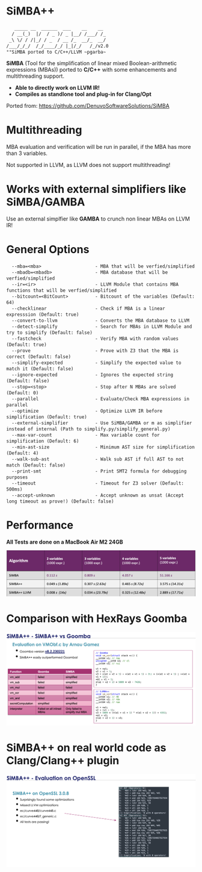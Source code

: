 # SiMBA++

```
   _____ __  ______  ___    __    __
  / __(_)  |/  / _ )/ _ |__/ /___/ /_
 _\ \/ / /|_/ / _  / __ /_  __/_  __/
/___/_/_/  /_/____/_/ |_|/_/   /_/v2.0
°°SiMBA ported to C/C++/LLVM ~pgarba~
```

**SiMBA** (Tool for the simplification of linear mixed Boolean-arithmetic expressions (MBAs)) ported to **C/C++** with some enhancements and multithreading support. 

* **Able to directly work on LLVM IR!**
* **Compiles as standlone tool and plug-in for Clang/Opt**


Ported from:
https://github.com/DenuvoSoftwareSolutions/SiMBA

# Multithreading

MBA evaluation and verification will be run in parallel, if the MBA has more than 3 variables.

Not supported in LLVM, as LLVM does not support multithreading!

# Works with external simplifiers like SiMBA/GAMBA

Use an external simplfier like **GAMBA** to crunch non linear MBAs on LLVM IR!

# General Options

```
  --mba=<mba>                    - MBA that will be verfied/simplified
  --mbadb=<mbadb>                - MBA database that will be verfied/simplified
  --ir=<ir>                      - LLVM Module that contains MBA functions that will be verfied/simplified
  --bitcount=<BitCount>          - Bitcount of the variables (Default: 64)
  --checklinear                  - Check if MBA is a linear expresssion (Default: true)
  --convert-to-llvm              - Converts the MBA database to LLVM
  --detect-simplify              - Search for MBAs in LLVM Module and try to simplify (Default: false)
  --fastcheck                    - Verify MBA with random values (Default: true)
  --prove                        - Prove with Z3 that the MBA is correct (Default: false)
  --simplify-expected            - Simplify the expected value to match it (Default: false)
  --ignore-expected              - Ignores the expected string (Default: false)
  --stop=<stop>                  - Stop after N MBAs are solved (Default: 0)
  --parallel                     - Evaluate/Check MBA expressions in parallel
  --optimize                     - Optimize LLVM IR before simplification (Default: true)
  --external-simplifier          - Use SiMBA/GAMBA or m as simplifier instead of internal (Path to simplify.py/simplify_general.py)
  --max-var-count                - Max variable count for simplification (Default: 6)
  --min-ast-size                 - Minimum AST size for simplification (Default: 4)
  --walk-sub-ast                 - Walk sub AST if full AST to not match (Default: false)
  --print-smt                    - Print SMT2 formula for debugging purposes
  --timeout                      - Timeout for Z3 solver (Default: 500ms)
  --accept-unknown               - Accept unknown as unsat (Accept long timeout as prove!) (Default: false)

```


# Performance

**All Tests are done on a MacBook Air M2 24GB**

![Alt text](images/performance.png "SiMBA++/SiMBA performance comparison")

# Comparison with HexRays Goomba

![Alt text](images/goomba.png "SiMBA++ easily outperforms Goomba")


# SiMBA++ on real world code as Clang/Clang++ plugin

![Alt text](images/openssl.png "SiMBA++ is able to find missed optimization opportunities by LLVM")
